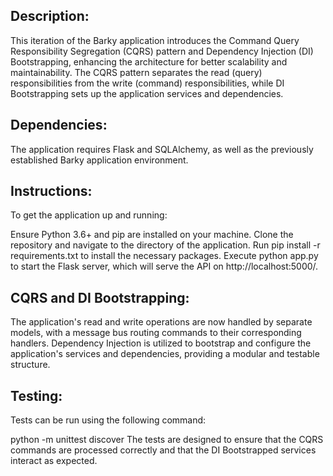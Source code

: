 ## Description:
This iteration of the Barky application introduces the Command Query Responsibility Segregation (CQRS) pattern and Dependency Injection (DI) Bootstrapping, enhancing the architecture for better scalability and maintainability. The CQRS pattern separates the read (query) responsibilities from the write (command) responsibilities, while DI Bootstrapping sets up the application services and dependencies.

## Dependencies:
The application requires Flask and SQLAlchemy, as well as the previously established Barky application environment.

## Instructions:
To get the application up and running:

Ensure Python 3.6+ and pip are installed on your machine.
Clone the repository and navigate to the directory of the application.
Run pip install -r requirements.txt to install the necessary packages.
Execute python app.py to start the Flask server, which will serve the API on http://localhost:5000/.


## CQRS and DI Bootstrapping:
The application's read and write operations are now handled by separate models, with a message bus routing commands to their corresponding handlers.
Dependency Injection is utilized to bootstrap and configure the application's services and dependencies, providing a modular and testable structure.

## Testing:
Tests can be run using the following command:


python -m unittest discover
The tests are designed to ensure that the CQRS commands are processed correctly and that the DI Bootstrapped services interact as expected.